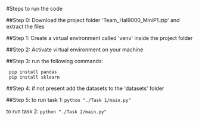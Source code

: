 #Steps to run the code

##Step 0:
Download the project folder 'Team_Hal9000_MiniP1.zip' and extract the files

##Step 1:
Create a virtual environment called 'venv' inside the project folder

##Step 2:
Activate virtual environment on your machine

##Step 3:
run the following commands:
``` pip install matplotlib
 pip install pandas
 pip install sklearn 
 ```

##Step 4: 
if not present add the datasets to the 'datasets' folder

##Step 5:
to run task 1:
``` python "./Task 1/main.py" ```

to run task 2:
``` python "./Task 2/main.py" ```
